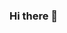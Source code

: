 ### Hi there 👋

<!--
**juliancardenasg/juliancardenasg** is a ✨ _special_ ✨ repository because its `README.md` (this file) appears on your GitHub profile.

Here are some ideas to get you started:

- 🔭 I’m currently working on two projects.
- 🌱 I’m currently learning #Swift and #JavaScript
- 👯 I’m looking to collaborate on #ITProjects, #IAProjects
- 🤔 I’m looking for help with #DynamicProgramming
- 💬 Ask me about #Software, #ITManagement, #AppleDevelopment
- 📫 How to reach me: connect with me on LinkedIn: https://bit.ly/3nWIi1w
- 😄 Pronouns: Juli
- ⚡ Fun fact: #AppleFan
-->
